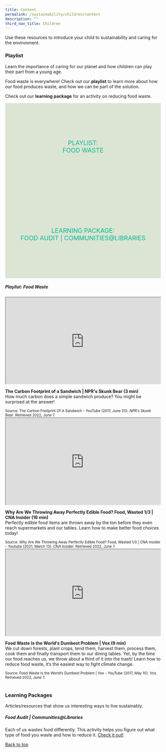 ```yaml
---
title: Content
permalink: /sustainability/children/content
description: ""
third_nav_title: Children
---
```

<style type="text/css">
/* Links */
.content a { color: #322987; }
.content a:focus,
.content a:hover { color: #28216c; }

/* Button Outline */
.bp-button { padding-left: 1.5rem; padding-right: 1.5rem; }
.bp-button.is-primary-outline { border: 1px solid #322987; color: #322987; background-color: transparent; text-decoration: none; }
.bp-button.is-primary-outline:focus,
.bp-button.is-primary-outline:hover { border: 1px solid #322987; color: #cff2e8; background-color: #322987; text-decoration: none; }

/* Responsive Iframe */
.responsive-iframe { position: absolute; top: 0; left: 0; bottom: 0; right: 0; width: 100%; height: 100%; }
.responsive-iframe-container { position: relative; overflow: hidden; width: 100%; }
.responsive-iframe-container.ratio-16by9 { padding-top: 56.25%; }
.responsive-iframe-container.ratio-4by3 { padding-top: 75%; }
.responsive-iframe-container.ratio-3by2 { padding-top: 66.66%; }
.responsive-iframe-container.ratio-1by1 { padding-top: 100%; }

/* Click Box */
.clickbox { display: block; position: relative; width: 100%; padding-bottom: 56.25%; background-color: transparent; }
.clickbox span { padding: .5rem; }
.clickbox a { position: absolute; display: flex; width: 100%; height: 100%; align-items: center; justify-content: center; font-size: 1.25rem; text-align: center; text-decoration: none; text-transform: uppercase; }
.clickbox a:focus,
.clickbox a:hover { text-decoration: none; }

/* Mint Jade */
.clickbox.is-mint-jade { background-color: #dce5d3; color: #00b794; }
.clickbox.is-mint-jade a { color: #00b794; }
.clickbox.is-mint-jade a:focus,
.clickbox.is-mint-jade a:hover { background-color: #00b794; color: #dce5d3; }	
</style>

Use these resources to introduce your child to sustainability and caring for the environment.

<h3><b>Playlist</b></h3>
Learn the importance of caring for our planet and how children can play their part from a young age.

Food waste is everywhere! Check out our **playlist** to learn more about how our food produces waste, and how we can be part of the solution.

Check out our **learning package** for an activity on reducing food waste.

<div class="row is-multiline">
  <div class="col is-one-half">
    <div class="clickbox is-mint-jade">
      <a href="#playlist-foodwaste">
        <span>Playlist:<br>Food Waste</span>
      </a>
    </div>
  </div>
  <div class="col is-one-half">
    <div class="clickbox is-mint-jade">
      <a href="#lp-foodaudit">
        <span>Learning Package:<br>Food Audit | Communities@Libraries</span>
      </a>
    </div>
  </div>
  </div>


<h5 class="margin--bottom--lg" id="playlist-foodwaste"><b>Playlist: Food Waste</b></h5>

<div class="row is-multiline margin--bottom--lg">
  <div class="col is-two-fifths">
    <div class="responsive-iframe-container ratio-16by9">
      <iframe src="https://www.youtube.com/embed/jRQEi-C5GDg" class="responsive-iframe"></iframe>
    </div>
  </div>
  <div class="col is-three-fifths">
    <p><b class="has-text-indigo">The Carbon Footprint of a Sandwich | NPR's Skunk Bear (3 min) </b><br>
How much carbon does a simple sandwich produce? You might be surprised at the answer!</p>
   <small>Source: The Carbon Footprint Of A Sandwich - YouTube (2017, June 20). <i>NPR’s Skunk Bear</i>. Retrieved 2022, June 7.</small>
  </div>
</div>

<div class="row is-multiline margin--bottom--lg">
  <div class="col is-two-fifths">
    <div class="responsive-iframe-container ratio-16by9">
      <iframe src="https://www.youtube.com/embed/cKjnKcCKve8" class="responsive-iframe"></iframe>
    </div>
  </div>
  <div class="col is-three-fifths">
<p><b class="has-text-indigo">Why Are We Throwing Away Perfectly Edible Food? Food, Wasted 1/3 | CNA Insider (16 min)</b><br>
Perfectly edible food items are thrown away by the ton before they even reach supermarkets and our tables. Learn how to make better food choices today!</p>
    <small>Source: Why Are We Throwing Away Perfectly Edible Food? Food, Wasted 1/3 | CNA Insider - Youtube (2021, March 13). CNA Insider. Retrieved 2022, June 7.</small>
  </div>
</div>

<div class="row is-multiline">
  <div class="col is-two-fifths">
    <div class="responsive-iframe-container ratio-16by9">
      <iframe src="https://www.youtube.com/embed/6RlxySFrkIM" class="responsive-iframe"></iframe>
    </div>
  </div>
  <div class="col is-three-fifths">
    <p><b class="has-text-indigo">Food Waste Is the World’s Dumbest Problem | Vox (9 min)</b><br>
We cut down forests, plant crops, tend them, harvest them, process them, cook them and finally transport them to our dining tables. Yet, by the time our food reaches us, we throw about a third of it into the trash! Learn how to reduce food waste, it’s the easiest way to fight climate change.</p>
    <small>Source: Food Waste Is the World’s Dumbest Problem | Vox - YouTube (2017, May 10). Vox. Retrieved 2022, June 7.</small>
  </div>
</div>
<br>


<h3 class="margin--bottom--lg" id="lp-foodaudit"><b>Learning Packages</b></h3>
Articles/resources that show us interesting ways to live sustainably.

<h5><b>Food Audit | Communities@Libraries</b></h5>

Each of us wastes food differently. This activity helps you figure out what type of food you waste and how to reduce it. <a target="_blank" href="https://go.gov.sg/nlb-foodaudit">Check it out!</a>

<p class="has-text-right margin--top--xl"><a href="#main-content">Back to top</a></p>
